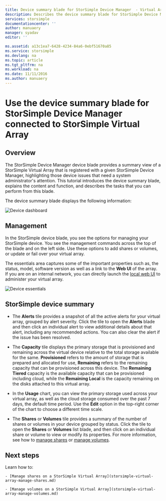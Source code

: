 ```yaml
---
title: Device summary blade for StorSimple Device Manager  - Virtual Array | Microsoft Docs
description: Describes the device summary blade for StorSimple Device Manager and explains how to use it to monitor the health of your StorSimple Virtual Array.
services: storsimple
documentationcenter: ''
author: manuaery
manager: syadav
editor: ''

ms.assetid: a13c1ea7-6428-4234-84a6-0ebf51670a85
ms.service: storsimple
ms.devlang: na
ms.topic: article
ms.tgt_pltfrm: na
ms.workload: na
ms.date: 11/11/2016
ms.author: manuaery
---
```

# Use the device summary blade for StorSimple Device Manager connected to StorSimple Virtual Array

## Overview

The StorSimple Device Manager device blade provides a summary view of a StorSimple Virtual Array that is registered with a given StorSimple Device Manager, highlighting those device issues that need a system administrator's attention. This tutorial introduces the device summary blade, explains the content and function, and describes the tasks that you can perform from this blade.

The device summary blade displays the following information:

![Device dashboard](./media/storsimple-virtual-array-device-summary/device-blade.png)



## Management

In the StorSimple device blade, you see the options for managing your StorSimple device. You see the management commands across the top of the blade and on the left side. Use these options to add shares or volumes, or update or fail over your virtual array.

The essentials area captures some of the important properties such as, the status, model, software version as well as a link to the **Web UI** of the array. If you are on an internal network, you can directly launch the [local web UI](storsimple-ova-web-ui-admin.md) to administer your virtual array.

![Device essentials](./media/storsimple-virtual-array-device-summary/device-essentials.png)

## StorSimple device summary

* The **Alerts** tile provides a snapshot of all the active alerts for your virtual array, grouped by alert severity. Click the tile to open the **Alerts** blade and then click an individual alert to view additional details about that alert, including any recommended actions. You can also clear the alert if the issue has been resolved.

* The **Capacity** tile displays the primary storage that is provisioned and remaining across the virtual device relative to the total storage available for the same. **Provisioned** refers to the amount of storage that is prepared and allocated for use, **Remaining** refers to the remaining capacity that can be provisioned across this device. The **Remaining Tiered** capacity is the available capacity that can be provisioned including cloud, while the **Remaining Local** is the capacity remaining on the disks attached to this virtual array.

* In the **Usage** chart, you can view the primary storage used across your virtual array, as well as the cloud storage consumed  over the past 7 days, the default time period. Use the **Edit** option in the top-right corner of the chart to choose a different time scale.

* The **Shares** or **Volumes** tile provides a summary of the number of shares or volumes in your device grouped by status. Click the tile to open the **Shares**  or **Volumes** list blade, and then click on an individual share or volume to view or modify its properties. For more information, see how to [manage shares](storsimple-virtual-array-manage-shares.md) or [manage volumes](storsimple-virtual-array-manage-volumes.md).

## Next steps
Learn how to:
    
    - [Manage shares on a StorSimple Virtual Array](storsimple-virtual-array-manage-shares.md)
    
    - [Manage volumes on a StorSimple Virtual Array](storsimple-virtual-array-manage-volumes.md)


